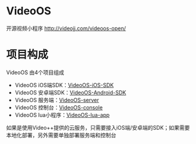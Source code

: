 # VideoOS
开源视频小程序 http://videojj.com/videoos-open/

# 项目构成
VideoOS 由4个项目组成 
- VideoOS iOS端SDK：[VideoOS-iOS-SDK](https://github.com/VideoOS/VideoOS-iOS-SDK)
- VideoOS 安卓端SDK：[VideoOS-Android-SDK](https://github.com/VideoOS/VideoOS-Android-SDK)
- VideoOS 服务端：[VideoOS-server](https://github.com/VideoOS/VideoOS-server)
- VideoOS 控制台：[VideoOS-console](https://github.com/VideoOS/VideoOS-console)
- VideoOS lua小程序：[VideoOS-lua-app](https://github.com/VideoOS/VideoOS-lua-app/archive/master.zip)

如果是使用Video++提供的云服务，只需要接入iOS端/安卓端的SDK；如果需要本地化部署，另外需要单独部署服务端和控制台
